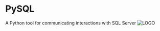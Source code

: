 # PySQL
A Python tool for communicating interactions with SQL Server
![LOGO](https://github.com/sajad-git/PySQL/readme/lugu.jpg?raw=true)

